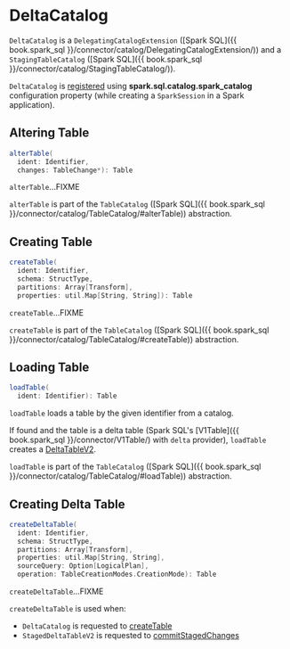 # DeltaCatalog

`DeltaCatalog` is a `DelegatingCatalogExtension` ([Spark SQL]({{ book.spark_sql }}/connector/catalog/DelegatingCatalogExtension/)) and a `StagingTableCatalog` ([Spark SQL]({{ book.spark_sql }}/connector/catalog/StagingTableCatalog/)).

`DeltaCatalog` is [registered](installation.md) using **spark.sql.catalog.spark_catalog** configuration property (while creating a `SparkSession` in a Spark application).

## <span id="alterTable"> Altering Table

```scala
alterTable(
  ident: Identifier,
  changes: TableChange*): Table
```

`alterTable`...FIXME

`alterTable` is part of the `TableCatalog` ([Spark SQL]({{ book.spark_sql }}/connector/catalog/TableCatalog/#alterTable)) abstraction.

## <span id="createTable"> Creating Table

```scala
createTable(
  ident: Identifier,
  schema: StructType,
  partitions: Array[Transform],
  properties: util.Map[String, String]): Table
```

`createTable`...FIXME

`createTable` is part of the `TableCatalog` ([Spark SQL]({{ book.spark_sql }}/connector/catalog/TableCatalog/#createTable)) abstraction.

## <span id="loadTable"> Loading Table

```scala
loadTable(
  ident: Identifier): Table
```

`loadTable` loads a table by the given identifier from a catalog.

If found and the table is a delta table (Spark SQL's [V1Table]({{ book.spark_sql }}/connector/V1Table/) with `delta` provider), `loadTable` creates a [DeltaTableV2](DeltaTableV2.md).

`loadTable` is part of the `TableCatalog` ([Spark SQL]({{ book.spark_sql }}/connector/catalog/TableCatalog/#loadTable)) abstraction.

## <span id="createDeltaTable"> Creating Delta Table

```scala
createDeltaTable(
  ident: Identifier,
  schema: StructType,
  partitions: Array[Transform],
  properties: util.Map[String, String],
  sourceQuery: Option[LogicalPlan],
  operation: TableCreationModes.CreationMode): Table
```

`createDeltaTable`...FIXME

`createDeltaTable` is used when:

* `DeltaCatalog` is requested to [createTable](#createTable)
* `StagedDeltaTableV2` is requested to [commitStagedChanges](StagedDeltaTableV2.md#commitStagedChanges)
